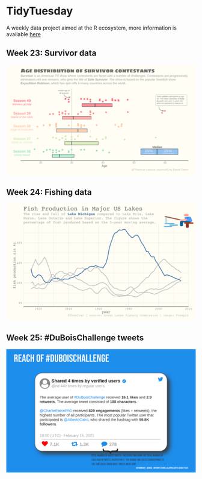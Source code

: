 # TidyTuesday
A weekly data project aimed at the R ecosystem, more information is available [here](https://github.com/rfordatascience/tidytuesday)

## Week 23: Survivor data
![alt text](https://github.com/TIvanDijk/TidyTuesday/blob/main/Week%2023/survivor.png "TidyTuesday Week 23: Survivor Data")


## Week 24: Fishing data
![alt text](https://github.com/TIvanDijk/TidyTuesday/blob/main/Week%2024/fishing.png "TidyTuesday Week 24: Fishing Data")

## Week 25: #DuBoisChallenge tweets
![alt text](https://github.com/TIvanDijk/TidyTuesday/blob/main/Week%2025/tweet.png "TidyTuesday Week 25: #DuBoisChallenge tweets")